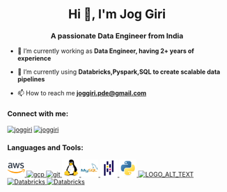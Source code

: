 <h1 align="center">Hi 👋, I'm Jog Giri</h1>
<h3 align="center">A passionate Data Engineer from India</h3>

- 🔭 I’m currently working as **Data Engineer, having 2+ years of experience**

- 🌱 I’m currently using **Databricks,Pyspark,SQL to create scalable data pipelines**

- 📫 How to reach me **joggiri.pde@gmail.com**

<h3 align="left">Connect with me:</h3>
<p align="left">
<a href="https://linkedin.com/in/joggiri" target="blank"><img align="center" src="https://raw.githubusercontent.com/rahuldkjain/github-profile-readme-generator/master/src/images/icons/Social/linked-in-alt.svg" alt="joggiri" height="30" width="40" /></a>
<a href="https://www.hackerrank.com/joggiri" target="blank"><img align="center" src="https://raw.githubusercontent.com/rahuldkjain/github-profile-readme-generator/master/src/images/icons/Social/hackerrank.svg" alt="joggiri" height="30" width="40" /></a>
 
</p>

<h3 align="left">Languages and Tools:</h3>
<p align="left"> 
  <a href="https://aws.amazon.com" target="_blank" rel="noreferrer"> <img src="https://raw.githubusercontent.com/devicons/devicon/master/icons/amazonwebservices/amazonwebservices-original-wordmark.svg" alt="aws" width="40" height="40"/> </a> 
  <a href="https://cloud.google.com" target="_blank" rel="noreferrer"> <img src="https://www.vectorlogo.zone/logos/google_cloud/google_cloud-icon.svg" alt="gcp" width="40" height="40"/> </a> 
  <a href="https://git-scm.com/" target="_blank" rel="noreferrer"> <img src="https://www.vectorlogo.zone/logos/git-scm/git-scm-icon.svg" alt="git" width="40" height="40"/> </a> 
  <a href="https://www.linux.org/" target="_blank" rel="noreferrer"> <img src="https://raw.githubusercontent.com/devicons/devicon/master/icons/linux/linux-original.svg" alt="linux" width="40" height="40"/> </a> 
  <a href="https://www.mysql.com/" target="_blank" rel="noreferrer"> <img src="https://raw.githubusercontent.com/devicons/devicon/master/icons/mysql/mysql-original-wordmark.svg" alt="mysql" width="40" height="40"/> </a> 
  <a href="https://pandas.pydata.org/" target="_blank" rel="noreferrer"> <img src="https://raw.githubusercontent.com/devicons/devicon/2ae2a900d2f041da66e950e4d48052658d850630/icons/pandas/pandas-original.svg" alt="pandas" width="40" height="40"/> </a> 
  <a href="https://www.python.org" target="_blank" rel="noreferrer"> <img src="https://raw.githubusercontent.com/devicons/devicon/master/icons/python/python-original.svg" alt="python" width="40" height="40"/> </a> 
  <a href="" target="_blank" rel="noreferrer"> <img src="https://www.google.com/url?sa=i&url=https%3A%2F%2Fsaturncloud.io%2Fglossary%2Fpyspark%2F&psig=AOvVaw3sqQPETV2JVv10ldo4C5X5&ust=1693718331963000&source=images&cd=vfe&opi=89978449&ved=0CBAQjRxqFwoTCNCX99CWi4EDFQAAAAAdAAAAABAE" alt="LOGO_ALT_TEXT" width="40" height="40"/> </a>
  <a href="LINK_TO_Databricks_PAGE" target="_blank" rel="noreferrer"> <img src="DATABRICKS_IMAGE_URL" alt="Databricks" width="40" height="40"/> </a>
  <a href="https://spark.apache.org/sql/" target="_blank" rel="noreferrer"> <img src="https://www.google.com/imgres?imgurl=https%3A%2F%2Feditor.analyticsvidhya.com%2Fuploads%2F785951fa708f9f4f466a744e527e6e6548b23%2520(1).jpg&tbnid=pEZIGi4W0RkSUM&vet=12ahUKEwiuvcuMl4uBAxWgz6ACHctiD2EQMygAegQIARB0..i&imgrefurl=https%3A%2F%2Fwww.analyticsvidhya.com%2Fblog%2F2022%2F07%2Fspark-sql-for-relational-databases%2F&docid=2V0lDzALc9y-hM&w=1050&h=520&q=spark%20sql&ved=2ahUKEwiuvcuMl4uBAxWgz6ACHctiD2EQMygAegQIARB0" alt="Databricks" width="40" height="40"/> </a>
</p>
